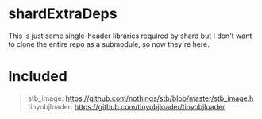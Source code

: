 # shardExtraDeps
This is just some single-header libraries required by shard but I don't want to clone the entire repo as a submodule, so now they're here.

# Included
> stb_image: https://github.com/nothings/stb/blob/master/stb_image.h<br>
> tinyobjloader: https://github.com/tinyobjloader/tinyobjloader
